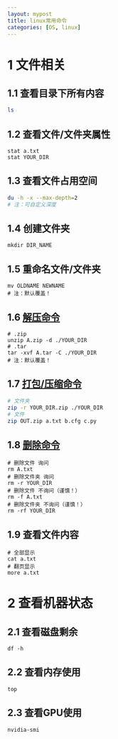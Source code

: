 ```yaml
---
layout: mypost
title: linux常用命令
categories: [OS, linux]
---
```


# 1 文件相关

## 1.1 查看目录下所有内容

```bash
ls
```

## 1.2 查看文件/文件夹属性

```shell
stat a.txt
stat YOUR_DIR
```

## 1.3 查看文件占用空间

```bash
du -h -x --max-depth=2
# 注：可自定义深度
```

## 1.4 创建文件夹

```shell
mkdir DIR_NAME
```

## 1.5 重命名文件/文件夹

```shell
mv OLDNAME NEWNAME
# 注：默认覆盖！
```

## 1.6 [解压命令](https://www.cnblogs.com/zheh/p/3962119.html)

```shell
# .zip
unzip A.zip -d ./YOUR_DIR
# .tar
tar -xvf A.tar -C ./YOUR_DIR
# 注：默认覆盖！
```

## 1.7 [打包/压缩命令](https://blog.csdn.net/weixin_44901564/article/details/99682926)

```bash
# 文件夹
zip -r YOUR_DIR.zip ./YOUR_DIR
# 文件
zip OUT.zip a.txt b.cfg c.py
```

## 1.8 [删除命令](https://www.runoob.com/linux/linux-comm-rm.html)

```shell
# 删除文件 询问
rm A.txt
# 删除文件夹 询问
rm -r YOUR_DIR
# 删除文件 不询问（谨慎！）
rm -f A.txt
# 删除文件夹 不询问（谨慎！）
rm -rf YOUR_DIR
```

## 1.9 查看文件内容

```shell
# 全部显示
cat a.txt
# 翻页显示
more a.txt
```

# 2 查看机器状态

## 2.1 查看磁盘剩余

```
df -h
```

## 2.2 查看内存使用

```
top
```

## 2.3 查看GPU使用

```
nvidia-smi
```

